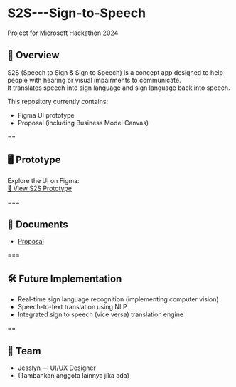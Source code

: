 # S2S---Sign-to-Speech
Project for Microsoft Hackathon 2024

## 📖 Overview
S2S (Speech to Sign & Sign to Speech) is a concept app designed to help people with hearing or visual impairments to communicate.  
It translates speech into sign language and sign language back into speech.

This repository currently contains:
- Figma UI prototype
- Proposal (including Business Model Canvas)

==

## 🖥️ Prototype
Explore the UI on Figma:  
[🔗 View S2S Prototype](https://www.figma.com/proto/dwnozxjKEG8TMeNZrBN9VB/Hackathon?node-id=31-80&t=CvdNtNkG5S2vBRdD-1)

===

## 📂 Documents
- [Proposal](./docs/proposalhackathon2024.pdf)

===

## 🛠️ Future Implementation
- Real-time sign language recognition (implementing computer vision)
- Speech-to-text translation using NLP
- Integrated sign to speech (vice versa) translation engine

==

## 👥 Team
- Jesslyn — UI/UX Designer
- (Tambahkan anggota lainnya jika ada)
